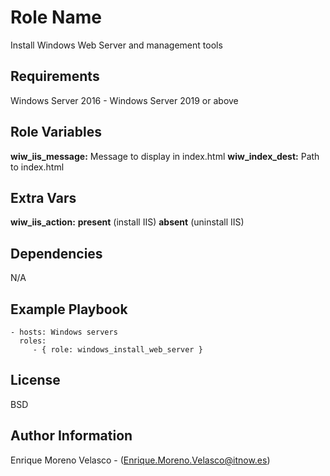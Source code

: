 Role Name
=========

Install Windows Web Server and management tools

Requirements
------------

Windows Server 2016 - Windows Server 2019 or above

Role Variables
--------------
**wiw_iis_message:** Message to display in index.html
**wiw_index_dest:** Path to index.html

Extra Vars
--------------
**wiw_iis_action:**
**present** (install IIS)
**absent**  (uninstall IIS)

Dependencies
------------

N/A

Example Playbook
----------------

    - hosts: Windows servers
      roles:
         - { role: windows_install_web_server }

License
-------

BSD

Author Information
------------------

Enrique Moreno Velasco - (Enrique.Moreno.Velasco@itnow.es)
